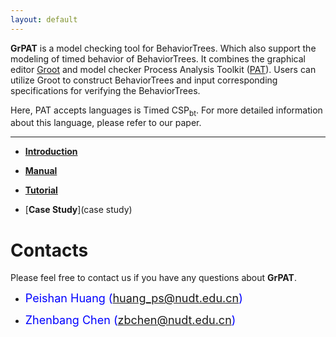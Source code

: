 ```yaml
---
layout: default
---
```

   
**GrPAT** is a model checking tool for BehaviorTrees. Which also support the modeling of timed behavior of BehaviorTrees. 
It combines the graphical editor [Groot](https://github.com/BehaviorTree/Groot) and model checker Process Analysis Toolkit ([PAT](https://pat.comp.nus.edu.sg/?page_id=2611)).
Users can utilize Groot to construct BehaviorTrees and input corresponding specifications for verifying the BehaviorTrees.

Here, PAT accepts  languages is Timed CSP<sub>bt</sub>.  For more detailed information about this language, please refer to our paper.
* * *

*   [**Introduction**](introduction)

*   [**Manual**](manual)

*   [**Tutorial**](tutorial)

*   [**Case Study**](case study)





# [](#header-1)**Contacts**

Please feel free to contact us if you have any questions about **GrPAT**.

*   <font color="#0000FF" size="4">Peishan Huang (huang_ps@nudt.edu.cn)</font>

*   <font color="#0000FF" size="4"> Zhenbang Chen (zbchen@nudt.edu.cn)</font>
